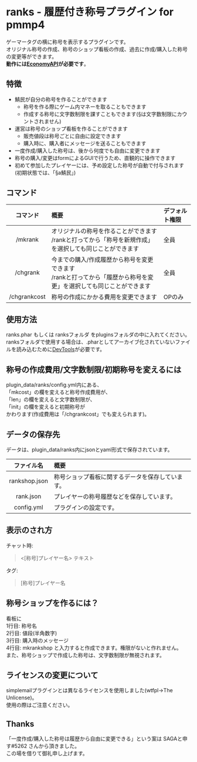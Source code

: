# ranks - 履歴付き称号プラグイン for pmmp4
ゲーマータグの横に称号を表示するプラグインです。
<br>オリジナル称号の作成、称号のショップ看板の作成、過去に作成/購入した称号の変更等ができます。
<br>**動作には[EconomyAPI](https://poggit.pmmp.io/p/EconomyAPI/5.7.3-PM4)が必要です**。

## 特徴

- 鯖民が自分の称号を作ることができます
    - 称号を作る際にゲーム内マネーを取ることもできます
    - 作成する称号に文字数制限を課すこともできます(§は文字数制限にカウントされません)
- 運営は称号のショップ看板を作ることができます
    - 販売値段は称号ごとに自由に設定できます
    - 購入時に、購入者にメッセージを送ることもできます
- 一度作成/購入した称号は、後から何度でも自由に変更できます
- 称号の購入/変更はformによるGUIで行うため、直観的に操作できます
- 初めて参加したプレイヤーには、予め設定した称号が自動で付与されます(初期状態では、「§a鯖民」)

## コマンド

コマンド | 概要 | デフォルト権限
:---:|:---|:---
/mkrank | オリジナルの称号を作ることができます<br>/rankと打ってから「称号を新規作成」を選択しても同じことができます | 全員
/chgrank | 今までの購入/作成履歴から称号を変更できます<br>/rankと打ってから「履歴から称号を変更」を選択しても同じことができます | 全員
/chgrankcost | 称号の作成にかかる費用を変更できます | OPのみ

## 使用方法

ranks.phar もしくは ranksフォルダ をpluginsフォルダの中に入れてください。ranksフォルダで使用する場合は、.pharとしてアーカイブ化されていないファイルを読み込むために[DevTools](https://poggit.pmmp.io/p/DevTools)が必要です。

## 称号の作成費用/文字数制限/初期称号を変えるには

plugin_data/ranks/config.yml内にある、
<br>「mkcost」の欄を変えると称号作成費用が、
<br>「len」の欄を変えると文字数制限が、
<br>「init」の欄を変えると初期称号が
<br>かわります(作成費用は「/chgrankcost」でも変えられます)。

## データの保存先

データは、plugin_data/ranks内にjsonとyaml形式で保存されています。

ファイル名 | 概要
:---:|:---
rankshop.json | 称号ショップ看板に関するデータを保存しています。
rank.json | プレイヤーの称号履歴などを保存しています。
config.yml | プラグインの設定です。

## 表示のされ方

チャット時:
> <[称号]プレイヤー名> テキスト

タグ:
> [称号]プレイヤー名

## 称号ショップを作るには？

看板に
<br>1行目: 称号名
<br>2行目: 値段(半角数字)
<br>3行目: 購入時のメッセージ
<br>4行目: mkrankshop
と入力すると作成できます。権限がないと作れません。
<br>また、称号ショップで作成した称号は、文字数制限が無視されます。

## ライセンスの変更について

simplemailプラグインとは異なるライセンスを使用しました(wtfpl->The Unlicense)。
<br>使用の際はご注意ください。

## Thanks

「一度作成/購入した称号は履歴から自由に変更できる」という案は SAGAと申す#5262 さんから頂きました。<br>この場を借りて御礼申し上げます。
